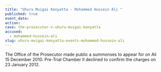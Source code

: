 ```yaml
---
title: "Uhuru Muigai Kenyatta - Mohammed Hussein Ali "
published: true
event_date:
action:
case: the-prosecutor-v-uhuru-muigai-kenyatta
accused:
  - mohammed-hussein-ali
slug: uhuru-muigai-kenyatta-events-mohammed-hussein-ali
---
```


The Office of the Prosecutor made public a summonses to appear for on Ali 15 December 2010. Pre-Trial Chamber II declined to confirm the charges on 23 January 2012.

